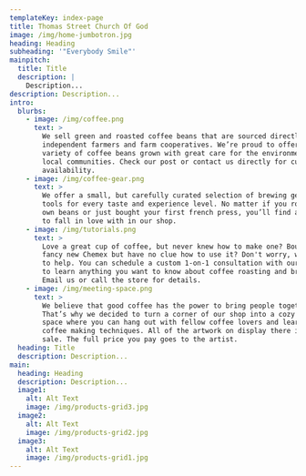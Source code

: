 ```yaml
---
templateKey: index-page
title: Thomas Street Church Of God
image: /img/home-jumbotron.jpg
heading: Heading
subheading: '"Everybody Smile"'
mainpitch:
  title: Title
  description: |
    Description...
description: Description...
intro:
  blurbs:
    - image: /img/coffee.png
      text: >
        We sell green and roasted coffee beans that are sourced directly from
        independent farmers and farm cooperatives. We’re proud to offer a
        variety of coffee beans grown with great care for the environment and
        local communities. Check our post or contact us directly for current
        availability.
    - image: /img/coffee-gear.png
      text: >
        We offer a small, but carefully curated selection of brewing gear and
        tools for every taste and experience level. No matter if you roast your
        own beans or just bought your first french press, you’ll find a gadget
        to fall in love with in our shop.
    - image: /img/tutorials.png
      text: >
        Love a great cup of coffee, but never knew how to make one? Bought a
        fancy new Chemex but have no clue how to use it? Don't worry, we’re here
        to help. You can schedule a custom 1-on-1 consultation with our baristas
        to learn anything you want to know about coffee roasting and brewing.
        Email us or call the store for details.
    - image: /img/meeting-space.png
      text: >
        We believe that good coffee has the power to bring people together.
        That’s why we decided to turn a corner of our shop into a cozy meeting
        space where you can hang out with fellow coffee lovers and learn about
        coffee making techniques. All of the artwork on display there is for
        sale. The full price you pay goes to the artist.
  heading: Title
  description: Description...
main:
  heading: Heading
  description: Description...
  image1:
    alt: Alt Text
    image: /img/products-grid3.jpg
  image2:
    alt: Alt Text
    image: /img/products-grid2.jpg
  image3:
    alt: Alt Text
    image: /img/products-grid1.jpg
---
```


